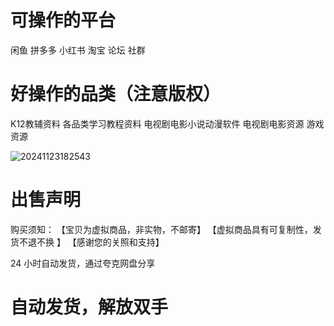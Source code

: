 # 可操作的平台

闲鱼
拼多多
小红书
淘宝
论坛
社群


# 好操作的品类（注意版权）

K12教辅资料
各品类学习教程资料
电视剧电影小说动漫软件
电视剧电影资源
游戏资源

![20241123182543](https://cdn.jsdelivr.net/gh/SilverComet7/image-bed@main/blog/20241123182543.png)


# 出售声明

购买须知：
【宝贝为虚拟商品，非实物，不邮寄】
【虚拟商品具有可复制性，发货不退不换 】
【感谢您的关照和支持】

24 小时自动发货，通过夸克网盘分享

# 自动发货，解放双手
